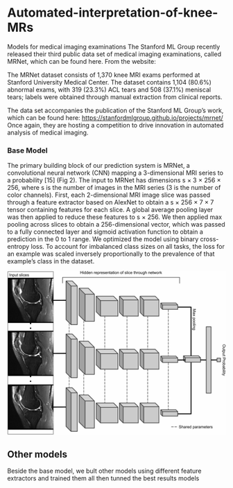 # Automated-interpretation-of-knee-MRs
Models for medical imaging examinations
The Stanford ML Group recently released their third public data set of medical imaging examinations, called MRNet, which can be found here. From the website:

The MRNet dataset consists of 1,370 knee MRI exams performed at Stanford University Medical Center. The dataset contains 1,104 (80.6%) abnormal exams, with 319 (23.3%) ACL tears and 508 (37.1%) meniscal tears; labels were obtained through manual extraction from clinical reports.

The data set accompanies the publication of the Stanford ML Group’s work, which can be found here: https://stanfordmlgroup.github.io/projects/mrnet/ 
Once again, they are hosting a competition to drive innovation in automated analysis of medical imaging.

### Base Model
The primary building block of our prediction system is MRNet, a convolutional neural network (CNN) mapping a 3-dimensional MRI series to a probability [15] (Fig 2). The input to MRNet has dimensions s × 3 × 256 × 256, where s is the number of images in the MRI series (3 is the number of color channels). First, each 2-dimensional MRI image slice was passed through a feature extractor based on AlexNet to obtain a s × 256 × 7 × 7 tensor containing features for each slice. A global average pooling layer was then applied to reduce these features to s × 256. We then applied max pooling across slices to obtain a 256-dimensional vector, which was passed to a fully connected layer and sigmoid activation function to obtain a prediction in the 0 to 1 range. We optimized the model using binary cross-entropy loss. To account for imbalanced class sizes on all tasks, the loss for an example was scaled inversely proportionally to the prevalence of that example’s class in the dataset.

![base_model](https://github.com/OmerElshrief/Automated-interpretation-of-knee-MRs/blob/master/base_model.PNG)

## Other models
Beside the base model, we bult other models using different feature extractors and trained them all then tunned the best results models
